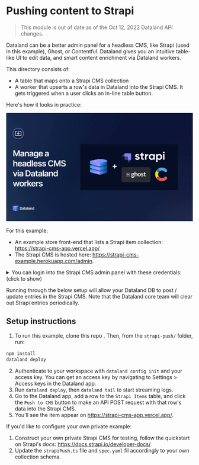 # Pushing content to Strapi

> This module is out of date as of the Oct 12, 2022 Dataland API changes.

Dataland can be a better admin panel for a headless CMS, like Strapi (used in this example), Ghost, or Contentful. Dataland gives you an intuitive table-like UI to edit data, and smart content enrichment via Dataland workers.

This directory consists of:

- A table that maps onto a Strapi CMS collection
- A worker that upserts a row's data in Dataland into the Strapi CMS. It gets triggered when a user clicks an in-line table button.

Here's how it looks in practice:

![Strapi example overview](Strapi.gif)

For this example:

- An example store front-end that lists a Strapi item collection: https://strapi-cms-app.vercel.app/
- The Strapi CMS is hosted here: https://strapi-cms-example.herokuapp.com/admin.

<details>
<summary>You can login into the Strapi CMS admin panel with these credentials: (click to show)</summary>

- Username: `demo@demo.com`
- Password: `Demo123!`

</details>

Running through the below setup will allow your Dataland DB to post / update entries in the Strapi CMS. Note that the Dataland core team will clear out Strapi entries periodically.

## Setup instructions

1. To run this example, clone this repo . Then, from the `strapi-push/` folder, run:

```sh
npm install
dataland deploy
```

2. Authenticate to your workspace with `dataland config init` and your access key. You can get an access key by navigating to Settings > Access keys in the Dataland app.
3. Run `dataland deploy`, then `dataland tail` to start streaming logs.
4. Go to the Dataland app, add a row to the `Strapi Items` table, and click the `Push to CMS` button to make an API POST request with that row's data into the Strapi CMS.
5. You'll see the item appear on https://strapi-cms-app.vercel.app/.

If you'd like to configure your own private example:

1. Construct your own private Strapi CMS for testing, follow the quickstart on Strapi's docs: https://docs.strapi.io/developer-docs/
2. Update the `strapiPush.ts` file and `spec.yaml` fil accordingly to your own collection schema.
